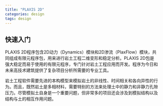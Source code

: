 ```yaml
---
title: "PLAXIS 2D"
categories: design
tags: design
---
```




## 快速入门

PLAXIS 2D程序包含2D动力（Dynamics）模块和2D渗流（PlaxFlow）模块，共同组成有限元程序包，用来进行岩土工程二维变形和稳定分析。PLAXIS 2D包是强大稳定而易于使用的有限元程序，专门针对岩土工程应用而开发。程序为今日和未来高技术建筑提供了复杂项目分析所需要的专业工具。

岩土工程软件需要先进的本构模型来模拟岩土的非线性、时间相关和各向异性的行为。而且，既然岩土是多相材料，需要特别的方法来处理土中的静力和非静力孔隙压力。尽管模拟土自身是一个重要问题，但非常多的项目还会涉及到模拟结构以及结构与土的相互作用问题。


